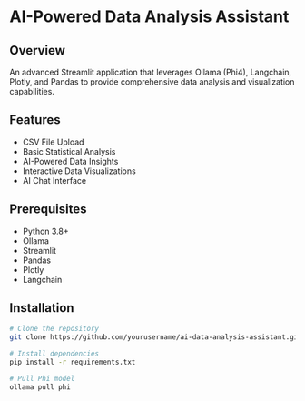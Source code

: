 # AI-Powered Data Analysis Assistant

## Overview
An advanced Streamlit application that leverages Ollama (Phi4), Langchain, Plotly, and Pandas to provide comprehensive data analysis and visualization capabilities.

## Features
- CSV File Upload
- Basic Statistical Analysis
- AI-Powered Data Insights
- Interactive Data Visualizations
- AI Chat Interface

## Prerequisites
- Python 3.8+
- Ollama
- Streamlit
- Pandas
- Plotly
- Langchain

## Installation
```bash
# Clone the repository
git clone https://github.com/yourusername/ai-data-analysis-assistant.git

# Install dependencies
pip install -r requirements.txt

# Pull Phi model
ollama pull phi
